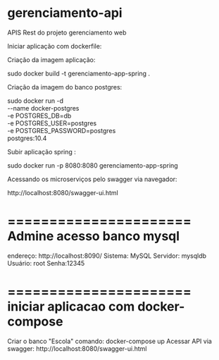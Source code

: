 # gerenciamento-api
APIS Rest do projeto gerenciamento web

Iniciar aplicação com dockerfile: 

Criação da imagem aplicação: 

sudo docker build -t gerenciamento-app-spring .

Criação da imagem do banco postgres:

sudo docker run -d \
    --name docker-postgres \
    -e POSTGRES_DB=db \
    -e POSTGRES_USER=postgres \
    -e POSTGRES_PASSWORD=postgres \
   postgres:10.4

Subir aplicação spring :

sudo docker run -p 8080:8080 gerenciamento-app-spring

Acessando os microserviços pelo swagger via navegador:

http://localhost:8080/swagger-ui.html


======================
Admine acesso banco mysql
======================

endereço: http://localhost:8090/
Sistema: MySQL
Servidor: mysqldb
Usuário: root
Senha:12345

======================
iniciar aplicacao com docker-compose
======================
Criar o banco "Escola"
comando: docker-compose up
Acessar API via swagger: 
http://localhost:8080/swagger-ui.html